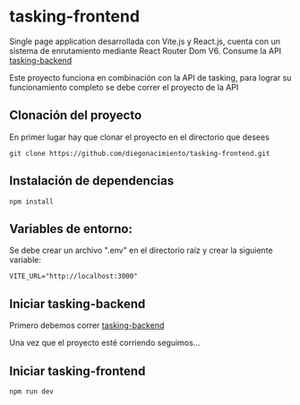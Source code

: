 # tasking-frontend
Single page application desarrollada con Vite.js y React.js, cuenta con un sistema de enrutamiento mediante React Router Dom V6. Consume la API [tasking-backend](https://github.com/diegonacimiento/tasking-backend)

Este proyecto funciona en combinación con la API de tasking, para lograr su funcionamiento completo se debe correr el proyecto de la API

## Clonación del proyecto
En primer lugar hay que clonar el proyecto en el directorio que desees

```git clone https://github.com/diegonacimiento/tasking-frontend.git```

## Instalación de dependencias
``` npm install ```

## Variables de entorno:
Se debe crear un archivo ".env" en el directorio raíz y crear la siguiente variable:
```
VITE_URL="http://localhost:3000"
```

## Iniciar tasking-backend
Primero debemos correr [tasking-backend](https://github.com/diegonacimiento/tasking-backend)

Una vez que el proyecto esté corriendo seguimos...

## Iniciar tasking-frontend
```npm run dev```

